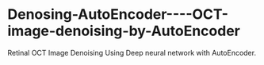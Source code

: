 # Denosing-AutoEncoder----OCT-image-denoising-by-AutoEncoder
Retinal OCT Image Denoising Using Deep neural network with AutoEncoder.
